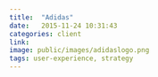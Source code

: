 ```yaml
---
title:  "Adidas"
date:   2015-11-24 10:31:43
categories: client
link:
image: public/images/adidaslogo.png
tags: user-experience, strategy
---
```

